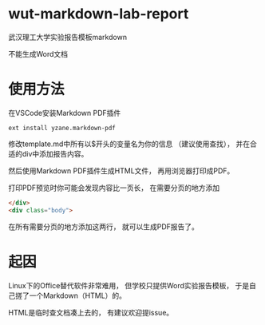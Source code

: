 # wut-markdown-lab-report
武汉理工大学实验报告模板markdown

不能生成Word文档

# 使用方法

在VSCode安装Markdown PDF插件

```
ext install yzane.markdown-pdf
```

修改template.md中所有以$开头的变量名为你的信息
（建议使用查找），
并在合适的div中添加报告内容。

然后使用Markdown PDF插件生成HTML文件，
再用浏览器打印成PDF。

打印PDF预览时你可能会发现内容比一页长，
在需要分页的地方添加

```html
</div>
<div class="body">
```

在所有需要分页的地方添加这两行，
就可以生成PDF报告了。

# 起因

Linux下的Office替代软件非常难用，
但学校只提供Word实验报告模板，
于是自己搓了一个Markdown（HTML）的。

HTML是临时查文档凑上去的，
有建议欢迎提issue。
